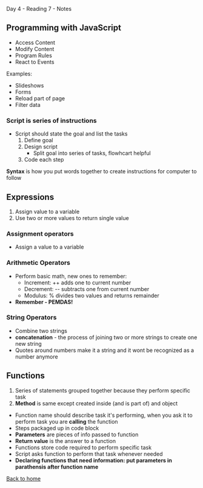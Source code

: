 Day 4 - Reading 7 - Notes

## Programming with JavaScript

- Access Content
- Modify Content
- Program Rules
- React to Events

Examples:
- Slideshows
- Forms
- Reload part of page
- Filter data

### Script is series of instructions

- Script should state the goal and list the tasks
    1. Define goal
    2. Design script
        - Split goal into series of tasks, flowhcart helpful
    3. Code each step

**Syntax** is how you put words together to create instructions for computer to follow

## Expressions

1. Assign value to a variable
2. Use two or more values to return single value

### Assignment operators
- Assign a value to a variable

### Arithmetic Operators
- Perform basic math, new ones to remember:
    - Increment: ++ adds one to current number
    - Decrement: -- subtracts one from current number
    - Modulus: % divides two values and returns remainder
- **Remember - PEMDAS!**

### String Operators
- Combine two strings
- **concatenation** - the process of joining two or more strings to create one new string
- Quotes around numbers make it a string and it wont be recognized as a number anymore 


## Functions

1. Series of statements grouped together because they perform specific task
2. **Method** is same except created inside (and is part of) and object

- Function name should describe task it's performing, when you ask it to perform task you are **calling** the function
- Steps packaged up in code block
- **Parameters** are pieces of info passed to function 
- **Return value** is the answer to a function
- Functions store code required to perform specific task
- Script asks function to perform that task whenever needed
- **Declaring functions that need information: put parameters in parathensis after function name**


[Back to home](README.md)